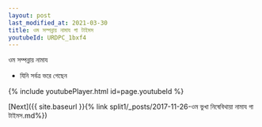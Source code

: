 ```yaml
---
layout: post
last_modified_at: 2021-03-30
title: ওম সম্পন্নায় নামায গা টাইমস
youtubeId: URDPC_1bxf4
---
```

 
 
 ওম সম্পন্নায় নামায  
 
 -  যিনি সর্বত্র ভরে গেছেন 
 
  
 
  
 
 
 
 
 
 


{% include youtubePlayer.html id=page.youtubeId %}
 
[Next]({{ site.baseurl }}{% link  split1/_posts/2017-11-26-ওম ভুখা নিষেবিথায়া নামায গা টাইমস.md%})
 
